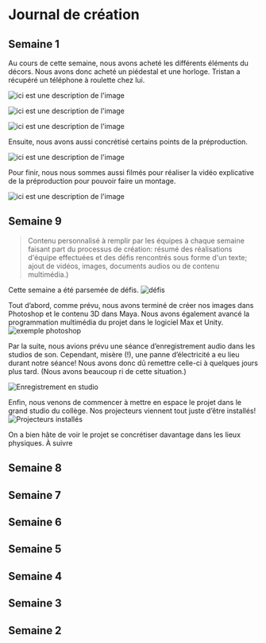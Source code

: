 # Journal de création

## Semaine 1

Au cours de cette semaine, nous avons acheté les différents éléments du décors. Nous avons donc acheté un piédestal et une horloge. Tristan a récupéré un téléphone à roulette chez lui. 

![ici est une description de l'image](medias/piedestale.jpg)

![ici est une description de l'image](medias/tel.jpg)

![ici est une description de l'image](medias/horloge.PNG)

Ensuite, nous avons aussi concrétisé certains points de la préproduction.

![ici est une description de l'image](medias/git.jpg)

Pour finir, nous nous sommes aussi filmés pour réaliser la vidéo explicative de la préproduction pour pouvoir faire un montage.

![ici est une description de l'image](medias/montage_preproduction.PNG)


## Semaine 9
> Contenu personnalisé à remplir par les équipes à chaque semaine faisant part du processus de création: résumé des réalisations d'équipe effectuées et des défis rencontrés sous forme d'un texte; ajout de vidéos, images, documents audios ou de contenu multimédia.)


Cette semaine a été parsemée de défis.
![défis](medias/exemple_general.jpg)

Tout d’abord, comme prévu, nous avons terminé de créer nos images dans Photoshop et le contenu 3D dans Maya. Nous avons également avancé la programmation multimédia du projet dans le logiciel Max et Unity.
![exemple photoshop](medias/exemple_photoshop.jpg)

Par la suite, nous avions prévu une séance d’enregistrement audio dans les studios de son. Cependant, misère (!), une panne d’électricité a eu lieu durant notre séance! Nous avons donc dû remettre celle-ci à quelques jours plus tard. (Nous avons beaucoup ri de cette situation.)

![Enregistrement en studio](medias/exemple_studio1.jpg)

Enfin, nous venons de commencer à mettre en espace le projet dans le grand studio du collège. Nos projecteurs viennent tout juste d’être installés! 
![Projecteurs installés](medias/exemple_projector.jpg)

On a bien hâte de voir le projet se concrétiser davantage dans les lieux physiques. À suivre



## Semaine 8

## Semaine 7

## Semaine 6

## Semaine 5

## Semaine 4

## Semaine 3

## Semaine 2








